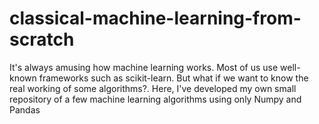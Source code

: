 # classical-machine-learning-from-scratch
It's always amusing how machine learning works. Most of us use well-known frameworks such as scikit-learn. But what if we want to know the real working of some algorithms?. Here, I've developed my own small repository of a few machine learning algorithms using only Numpy and Pandas

